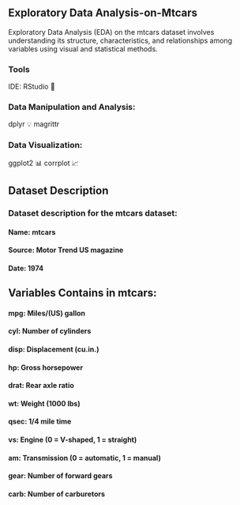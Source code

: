 ## Exploratory Data Analysis-on-Mtcars
Exploratory Data Analysis (EDA) on the mtcars dataset involves understanding its structure, characteristics, and relationships among variables using visual and statistical methods.
### Tools
IDE: RStudio 📓
### Data Manipulation and Analysis:
dplyr 💡
magrittr
### Data Visualization:
ggplot2 📊
corrplot 📈
## Dataset Description
### Dataset description for the mtcars dataset:
#### Name: mtcars
#### Source: Motor Trend US magazine
#### Date: 1974
## Variables Contains in mtcars:
#### mpg: Miles/(US) gallon
#### cyl: Number of cylinders
#### disp: Displacement (cu.in.)
#### hp: Gross horsepower
#### drat: Rear axle ratio
#### wt: Weight (1000 lbs)
#### qsec: 1/4 mile time
#### vs: Engine (0 = V-shaped, 1 = straight)
#### am: Transmission (0 = automatic, 1 = manual)
#### gear: Number of forward gears
#### carb: Number of carburetors
